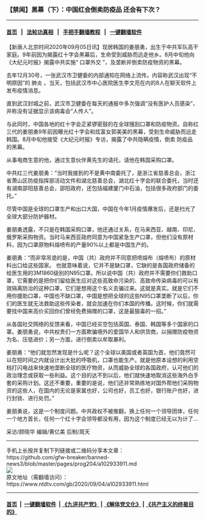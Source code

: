 ### 【禁闻】黑幕（下）：中国红会倒卖防疫品 还会有下次？
------------------------

#### [首页](https://github.com/gfw-breaker/banned-news3/blob/master/README.md) &nbsp;&nbsp;|&nbsp;&nbsp; [法轮功真相](https://github.com/begood0513/basic/blob/master/README.md)  &nbsp;&nbsp;|&nbsp;&nbsp; [手把手翻墙教程](https://github.com/gfw-breaker/guides/wiki)  &nbsp;&nbsp;|&nbsp;&nbsp; [一键翻墙软件](https://github.com/gfw-breaker/nogfw/blob/master/README.md)  



<div><div class="post_content" itemprop="articleBody">
 <p>
  【新唐人北京时间2020年09月05日讯】现居韩国的姜朋勇，出生于中共军队高干家庭。9年前因为揭露红十字会黑幕后，生命受到威胁而远走他乡。8月中旬他向《大纪元时报》揭露中共实施“
  <ok href="https://www.ntdtv.com/gb/口罩外交.htm">
   口罩外交
  </ok>
  ”，及垄断并倒卖防疫物资的黑幕。
 </p>
 <p>
  去年12月30号，一张武汉市卫健委的内部通知在网络上流传。内容称武汉出现“不明原因”的
  <ok href="https://www.ntdtv.com/gb/肺炎.htm">
   肺炎
  </ok>
  。当天，包括武汉市中心医院医生李文亮在内的8人在聊天软件上发布疫情消息。
 </p>
 <p>
  直到武汉封城之前，武汉市卫健委在每天的通报中多次强调“没有医护人员感染”，并称没有证据显示该病毒会“人传人”。
 </p>
 <p>
  与此同时，中国各地的红十字会正紧锣密鼓的在全球搜刮口罩和防疫物资。自称红三代的姜朋勇9年前因曝光红十字会和炫富女郭美美的黑幕，受到生命威胁而远走韩国。8月中旬他接受《大纪元时报》专访，揭露了中共隐瞒疫情，倒卖
  <ok href="https://www.ntdtv.com/gb/防疫品.htm">
   防疫品
  </ok>
  的黑幕。
 </p>
 <p>
  从事电商生意的他，通过生意伙伴黄先生的请托，请他在韩国采购口罩。
 </p>
 <p>
  中共红三代姜朋勇：“当时我接到的不是黄中南委托了，是浙江省慈善总会，浙江省萧山区防疫指挥部活动文件和湖北慈善总会，湖北红十字会的联合委托，当时还有湖南邵阳慈善总会，邵阳政府，还包括福建厦门中石油，包括很多政府部门的委托。”
 </p>
 <p>
  尽管中国是全球的口罩生产和出口大国，中国在今年1月疫情爆发后，还是扫光了全球大部分防护器材。
 </p>
 <p>
  姜朋勇透露，不只是在韩国采购口罩，他还通过关系，在马来西亚、越南、印尼、俄罗斯采购物资。当时马来西亚政府同意为中国紧急生产口罩，但他们没有原材料，因为口罩原物料熔喷布的产量90%以上都是中国生产的。
 </p>
 <p>
  姜朋勇：“而非常吊诡的是，中国（共）政府并不同意把喷熔布（熔喷布）的原材料出口给这些国家。 也就意味着说，它并不是缺口罩，它缺的是各国政府储备的给医生用的3M1860级别的N95口罩。所以说中国（共）政府并不需要你们救助口罩，它需要的是把你们留给医生应对这些高致命污染的、高致命传染病毒的可以有效隔离防治的这种口罩，它们是想用这个名义去骗过来。这就是真实。就是它们不用你援助口罩，中国也不缺口罩，中国是想把全球的这些N95口罩垄断了以后，你们的医生就无法救助这些传染者，就会加速在你们本国的传播。这时候，你们就需要找中国来高价买回你们曾经免费捐赠的口罩，这是最狠毒的一招。”
 </p>
 <p>
  从各国社交网络的反馈来看，中国已经买空包括英国、泰国、韩国等多个国家的口罩。姜朋勇说，中共权贵们一方面欺骗境外的爱国华人和供货商，以捐赠防疫物资为名、压低进价；另一方面，进行倒卖以牟取暴利。
 </p>
 <p>
  姜朋勇：“他们就忽然发现是什么呢？这个全球以美国或者英国为首，他们竟然可以在短时间之内就设计出大批的呼吸机，口罩也能生产。就是他原本设想的利用空档打闪电战来快速地垄断全球的医疗物资，从而威胁全球的各国政府，认可他们的政治理念或获取一些利益。这个目的达不到以后，他们就快速地取消这些海外白手套的采购计划。这还不重要，重要的是说，他们还非常熟练地对国外帮他们采购物资的这些人，在国内的无论是家属也好，公司也好，员工也好，银行账户也好，进行封锁、进行处罚。”
 </p>
 <p>
  姜朋勇说，这是一个制度问题。中共政权不被推翻，换上任何一个领导团体，任何一个地方首长，任何一个红十字会领导都没有用，因为这个制度已经无以为计了…
 </p>
 <p>
  采访/顾晓华 编辑/黄亿美 后制/周天
 </p>
 <div class="single_ad">
 </div>
</div>
</div>
<hr/>
手机上长按并复制下列链接或二维码分享本文章：<br/>
https://github.com/gfw-breaker/banned-news3/blob/master/pages/prog204/a102933911.md <br/>
<a href='https://github.com/gfw-breaker/banned-news3/blob/master/pages/prog204/a102933911.md'><img src='https://github.com/gfw-breaker/banned-news3/blob/master/pages/prog204/a102933911.md.png'/></a> <br/>
原文地址（需翻墙访问）：https://www.ntdtv.com/gb/2020/09/04/a102933911.html


------------------------
#### [首页](https://github.com/gfw-breaker/banned-news3/blob/master/README.md) &nbsp;|&nbsp; [一键翻墙软件](https://github.com/gfw-breaker/nogfw/blob/master/README.md) &nbsp;| [《九评共产党》](https://github.com/gfw-breaker/9ping.md/blob/master/README.md#九评之一评共产党是什么) | [《解体党文化》](https://github.com/gfw-breaker/jtdwh.md/blob/master/README.md) | [《共产主义的终极目的》](https://github.com/gfw-breaker/gczydzjmd.md/blob/master/README.md)


<img src='http://gfw-breaker.win/banned-news3/pages/prog204/a102933911.md' width='0px' height='0px'/>